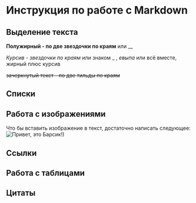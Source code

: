 # Инструкция по работе с Markdown

## Выделение текста

**Полужирный - по две звездочки по краям** или __

*Курсив - звездочки по краям*
или знаком _ ,   _евыпа_
или всё вместе, жирный плюс курсив

~~зачеркнутый текст - по две тильды по краям~~

## Списки

## Работа с изображениями

Что бы вставить изображение в текст, достаточно написать следующее: ![Привет, это Барсик!)](cat1.jpg)

## Ссылки

## Работа с таблицами

## Цитаты
